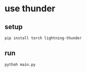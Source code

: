 # use thunder

## setup

```shell
pip install torch lightning-thunder
```

## run

```shell
pythoh main.py
```

